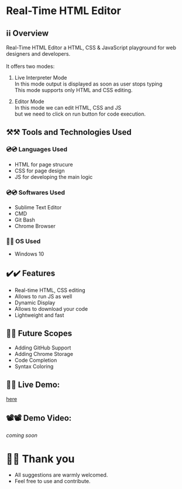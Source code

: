 # Real-Time HTML Editor

## ℹ️ℹ️ Overview
Real-Time HTML Editor a HTML, CSS & JavaScript playground for web designers and developers.
<br/>
<br/> It offers two modes:
1. Live Interpreter Mode <br/>
 In this mode output is displayed as soon as user stops typing <br/>
 This mode supports only HTML and CSS editing.

2. Editor Mode <br/>
In this mode we can edit HTML, CSS and JS <br/>
but we need to click on run button for code execution.

## ⚒️⚒️ Tools and Technologies Used

### 💿💿 Languages Used
- HTML for page strucure
- CSS for page design
- JS for developing the main logic

### 💿💿 Softwares Used 
- Sublime Text Editor
- CMD
- Git Bash
- Chrome Browser

### 💽💽 OS Used
- Windows 10 

## ✔️✔️ Features  
- Real-time HTML, CSS editing
- Allows to run JS as well
- Dynamic Display
- Allows to download your code
- Lightweight and fast

## 🔮🔮 Future Scopes
- Adding GitHub Support
- Adding Chrome Storage
- Code Completion
- Syntax Coloring

## 🔴🔴 Live Demo: 
[here](https://ddhruv-iot.github.io/Live-Interpreter_project/)

## 📽️📽️ Demo Video: 
*coming soon* 

# 🙏🙏 Thank you
- All suggestions are warmly welcomed.
- Feel free to use and contribute.
